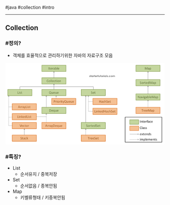 \#java \#collection #intro

---

## Collection 

### #정의?

- 객체를 효율적으로 관리하기위한 자바의 자료구조 모음



![image-20190218221319963](image-20190218221319963.png)



### #특징?

- List
  - 순서유지 / 중복저장
- Set
  - 순서없음 / 종복안됨
- Map
  - 키벨류형태 / 키중복안됨